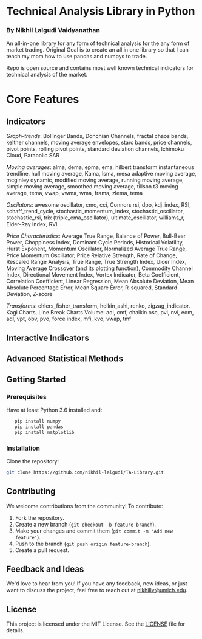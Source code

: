 # Technical Analysis Library in Python
### By Nikhil Lalgudi Vaidyanathan

An all-in-one library for any form of technical analysis for the any form of market trading. Original Goal is to create an all in one library so that
I can teach my mom how to use pandas and numpys to trade.

Repo is open source and contains most well known technical indicators for technical analysis of the market. 

# Core Features
## Indicators
*Graph-trends*: Bollinger Bands, Donchian Channels, fractal chaos bands, keltner channels, moving average envelopes, starc bands, price channels, pivot points, rolling pivot points, standard deviation channels, Ichimoku Cloud, Parabolic SAR

*Moving averages*: alma, dema, epma, ema, hilbert transform instantaneous trendline, hull moving average, Kama, lsma, mesa adaptive moving average, mcginley dynamic, modified moving average, running moving average, simple moving average, smoothed moving average, tillson t3 moving average, tema, vwap, vwma, wma, frama, zlema, tema

*Oscilators*: awesome oscillator, cmo, cci, Connors rsi, dpo, kdj_index, RSI, schaff_trend_cycle, stochastic_momentum_index, stochastic_oscillator, stochastic_rsi, trix (triple_ema_oscillator), ultimate_oscillator, williams_r, Elder-Ray Index, RVI

*Price Characteristics*: Average True Range, Balance of Power, Bull-Bear Power, Choppiness Index, Dominant Cycle Periods, Historical Volatility, Hurst Exponent, Momentum Oscillator, Normalized Average True Range, Price Momentum Oscillator, Price Relative Strength, Rate of Change, Rescaled Range Analysis, True Range, True Strength Index, Ulcer Index, Moving Average Crossover (and its plotting function), Commodity Channel Index, Directional Movement Index, Vortex Indicator, Beta Coefficient, Correlation Coefficient, Linear Regression, Mean Absolute Deviation, Mean Absolute Percentage Error, Mean Square Error, R-squared, Standard Deviation, Z-score

*Transforms*: ehlers_fisher_transform, heikin_ashi, renko, zigzag_indicator. Kagi Charts, Line Break Charts
Volume: adl, cmf, chaikin osc, pvi, nvi, eom, adl, vpt, obv, pvo, force index, mfi, kvo, vwap, tmf
## Interactive Indicators

## Advanced Statistical Methods

## Getting Started

### Prerequisites
Have at least Python 3.6 installed
and:
```bash
   pip install numpy
   pip install pandas
   pip install matplotlib
   ```

### Installation
Clone the repository:
   ```bash
   git clone https://github.com/nikhil-lalgudi/TA-Library.git
   ```

## Contributing
We welcome contributions from the community! To contribute:
1. Fork the repository.
2. Create a new branch (`git checkout -b feature-branch`).
3. Make your changes and commit them (`git commit -m 'Add new feature'`).
4. Push to the branch (`git push origin feature-branch`).
5. Create a pull request.

## Feedback and Ideas

We'd love to hear from you! If you have any feedback, new ideas, or just want to discuss the project, feel free to reach out at [nikhillv@umich.edu](mailto:nikhillv@umich.edu).

## License

This project is licensed under the MIT License. See the [LICENSE](LICENSE) file for details.